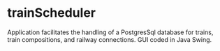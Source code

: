 # trainScheduler
Application facilitates the handling of a PostgresSql database for trains, train compositions, and railway connections.
GUI coded in Java Swing.